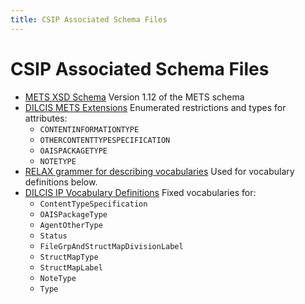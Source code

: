 ```yaml
---
title: CSIP Associated Schema Files
---
```

CSIP Associated Schema Files
=======================

- [METS XSD Schema](./mets.xsd)
  Version 1.12 of the METS schema
- [DILCIS METS Extensions](./DILCISExtensionMETS.xsd)
  Enumerated restrictions and types for attributes:
  + `CONTENTINFORMATIONTYPE`
  + `OTHERCONTENTTYPESPECIFICATION`
  + `OAISPACKAGETYPE`
  + `NOTETYPE`
- [RELAX grammer for describing vocabularies](DILCISVocabularies.rng)
  Used for vocabulary definitions below.
- [DILCIS IP Vocabulary Definitions](./DILCISVocabulariesIP.xml)
  Fixed vocabularies for:
  + `ContentTypeSpecification`
  + `OAISPackageType`
  + `AgentOtherType`
  + `Status`
  + `FileGrpAndStructMapDivisionLabel`
  + `StructMapType`
  + `StructMapLabel`
  + `NoteType`
  + `Type`
